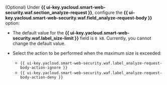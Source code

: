 (Optional) Under **{{ ui-key.yacloud.smart-web-security.waf.section_analyze-request }}**, configure the **{{ ui-key.yacloud.smart-web-security.waf.field_analyze-request-body }}** option:
* The default value for the **{{ ui-key.yacloud.smart-web-security.waf.label_size-limit }}** field is `8 kB`. Currently, you cannot change the default value.
* Select the action to be performed when the maximum size is exceeded:

    * `{{ ui-key.yacloud.smart-web-security.waf.label_analyze-request-body-action-ignore }}`
    * `{{ ui-key.yacloud.smart-web-security.waf.label_analyze-request-body-action-deny }}`